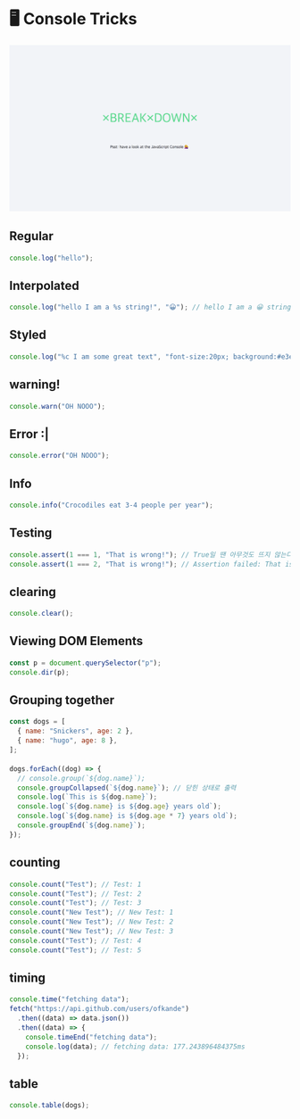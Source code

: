 # 🖥 Console Tricks

![title](./img/Readme.png)

## Regular

```javascript
console.log("hello");
```

## Interpolated

```javascript
console.log("hello I am a %s string!", "😀"); // hello I am a 😀 string!
```

## Styled

```javascript
console.log("%c I am some great text", "font-size:20px; background:#e3e3e3;");
```

## warning!

```javascript
console.warn("OH NOOO");
```

## Error :|

```javascript
console.error("OH NOOO");
```

## Info

```javascript
console.info("Crocodiles eat 3-4 people per year");
```

## Testing

```javascript
console.assert(1 === 1, "That is wrong!"); // True일 땐 아무것도 뜨지 않는다.
console.assert(1 === 2, "That is wrong!"); // Assertion failed: That is wrong!
```

## clearing

```javascript
console.clear();
```

## Viewing DOM Elements

```javascript
const p = document.querySelector("p");
console.dir(p);
```

## Grouping together

```javascript
const dogs = [
  { name: "Snickers", age: 2 },
  { name: "hugo", age: 8 },
];

dogs.forEach((dog) => {
  // console.group(`${dog.name}`);
  console.groupCollapsed(`${dog.name}`); // 닫힌 상태로 출력
  console.log(`This is ${dog.name}`);
  console.log(`${dog.name} is ${dog.age} years old`);
  console.log(`${dog.name} is ${dog.age * 7} years old`);
  console.groupEnd(`${dog.name}`);
});
```

## counting

```javascript
console.count("Test"); // Test: 1
console.count("Test"); // Test: 2
console.count("Test"); // Test: 3
console.count("New Test"); // New Test: 1
console.count("New Test"); // New Test: 2
console.count("New Test"); // New Test: 3
console.count("Test"); // Test: 4
console.count("Test"); // Test: 5
```

## timing

```javascript
console.time("fetching data");
fetch("https://api.github.com/users/ofkande")
  .then((data) => data.json())
  .then((data) => {
    console.timeEnd("fetching data");
    console.log(data); // fetching data: 177.243896484375ms
  });
```

## table

```javascript
console.table(dogs);
```
